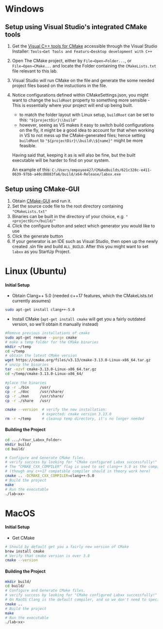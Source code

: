 # Windows

## Setup using Visual Studio's integrated CMake tools

1. Get the [Visual C++ tools for CMake](https://docs.microsoft.com/en-us/cpp/ide/cmake-tools-for-visual-cpp?view=vs-2017) accessible through the Visual Studio Installer: `Tools→Get Tools and Featurs→Desktop development with C++`

2. Open The CMake project, either by `File→Open→Folder...`, or `File→Open→CMake...` and locate the Folder containing the `CMakeLists.txt` file relevant to this lab.

3. Visual Studio will run CMake on the file and generate the some needed project files based on the instuctions in the file.

4. Notice configurations defined within CMakeSettings.json, you might want to change the `buildRoot` property to something more sensible - This is essentially where your project will end up being built. 

   - to match the folder layout with Linux setup, `buildRoot` can be set to this: `"${projectDir}\\build"`
   - however, seeing as VS makes it easy to switch build configurations on the fly, it might be a good idea to account for that when working in VS to not mess up the CMake-generated files; hence setting `buildRoot` to `"${projectDir}\\build\\${name}"` might be more feasible.

   Having said that, keeping it as is will also be fine, but the built executable will be harder to find on your system.

   An example of this: `C:/Users/empoyee427/CMakeBuilds/621c328c-e411-0639-97bb-a40cd0883fa6/build/x64-Release/labxx.exe`

## Setup using CMake-GUI

1. Obtain [CMake-GUI](https://cmake.org/download/) and run it.
2. Set the source code file to the root directory containing `"CMakeLists.txt"`
3. Binaries can be built in the directory of your choice, e.g. `"<projectDir>/build/"`
4. Click the configure button and select which generator you would like to use
5. Click the generate button
6. If your generator is an IDE such as Visual Studio, then open up the newly created .sln file and build ``ALL_BUILD``. After this you might want to set `labxx` as you StartUp Project.

# Linux (Ubuntu)

#### Initial Setup
* Obtain Clang++ 5.0 (needed c++17 features, which the CMakeLists.txt currently assumes)
```bash
sudo apt-get install clang++-5.0
```
* Install CMake (`apt-get install cmake` will get you a fairly outdated version, so we'll obtain it manually instead)
```bash
#Remove previous installations of cmake
sudo apt-get remove --purge cmake
# make a temp folder for the CMake binaries
mkdir ~/temp 
cd ~/temp
# obtain the latest CMake version
wget https://cmake.org/files/v3.13/cmake-3.13.0-Linux-x86_64.tar.gz
# unzip the binaries
tar -xzvf cmake-3.13.0-Linux-x86_64.tar.gz
cd ~/temp/cmake-3.13.0-Linux-x86_64/
    
#place the binaries
cp -r ./bin     /usr/    
cp -r ./doc     /usr/share/
cp -r ./man     /usr/share/
cp -r ./share   /usr/

cmake --version  # verify the new installation:
                 # expected: cmake version 3.13.0
rm -r ~/temp     # cleanup temp directory, it's no longer needed
```
#### Building the Project
```bash
cd .../<Your_Labxx_Folder>
mkdir build/
cd build/

# Configure and Generate CMake files.
# verify success by looking for "CMake configured Labxx successfully!"
# The "CMAKE_CXX_COMPILER" flag is used to set clang++ 5.0 as the compiler,
# (though any c++17 compatible compiler should in theory work here)
cmake .. -DCMAKE_CXX_COMPILER=clang++-5.0 
# Build the project
make
# Run the executable
./lab<xx>
```

# MacOS
#### Initial Setup
* Get CMake
```bash
# Should by default get you a fairly new version of CMake
brew install cmake 
# Verify that cmake version is over 3.8
cmake --version
```
#### Building the Project
```bash
mkdir build/
cd build/
# Configure and Generate CMake files.
# verify success by looking for "CMake configured Labxx successfully!"
# On MacOS Clang is the default compiler, and so we don't need to specify it like on Linux
cmake .. 
# Build the project
make
# Run the executable
./lab<xx>
```

